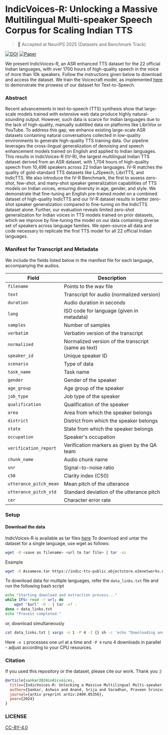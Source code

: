 # IndicVoices-R: Unlocking a Massive Multilingual Multi-speaker Speech Corpus for Scaling Indian TTS
> 🎉 Accepted at NeurIPS 2025  (Datasets and Benchmark Track)

[![DOI](https://zenodo.org/badge/813636000.svg)](https://zenodo.org/doi/10.5281/zenodo.11636050)  [![Paper](https://img.shields.io/badge/arXiv-2409.05356-brightgreen.svg?style=flat-square)](https://arxiv.org/pdf/2409.05356)

We present IndicVoices-R, an ASR enhanced TTS dataset for the 22 official Indian languages, with over 1700 hours of high-quality speech in the voice of more than 10k speakers. Follow the instructions given below to download and access the dataset. We train the Voicecraft model, as implemented [here](https://github.com/jasonppy/voicecraft/) to demonstrate the prowess of our dataset for Text-to-Speech.

### Abstract
Recent advancements in text-to-speech (TTS) synthesis show that large-scale models trained with extensive web data produce highly natural-sounding output. However, such data is scarce for Indian languages due to the lack of high-quality, manually subtitled data on platforms like LibriVox or YouTube. To address this gap, we enhance existing large-scale ASR datasets containing natural conversations collected in low-quality environments to generate high-quality TTS training data. Our pipeline leverages the cross-lingual generalization of denoising and speech enhancement models trained on English and applied to Indian languages. This results in IndicVoices-R (IV-R), the largest multilingual Indian TTS dataset derived from an ASR dataset, with 1,704 hours of high-quality speech from 10,496 speakers across 22 Indian languages. IV-R matches the quality of gold-standard TTS datasets like LJSpeech, LibriTTS, and IndicTTS. We also introduce the IV-R Benchmark, the first to assess zero-shot, few-shot, and many-shot speaker generalization capabilities of TTS models on Indian voices, ensuring diversity in age, gender, and style. We demonstrate that fine-tuning an English pre-trained model on a combined dataset of high-quality IndicTTS and our IV-R dataset results in better zero-shot speaker generalization compared to fine-tuning on the IndicTTS dataset alone. Further, our evaluation reveals limited zero-shot generalization for Indian voices in TTS models trained on prior datasets, which we improve by fine-tuning the model on our data containing diverse set of speakers across language families. We open-source all data and code necessary to replicate the first TTS model for all 22 official Indian languages.

### Manifest for Transcript and Metadata

We include the fields listed below in the manifest file for each language, accompanying the audios.

| Field                | Description                                                     |
|----------------------|-----------------------------------------------------------------|
| `filename`           | Points to the wav file                                          |
| `text`               | Transcript for audio (normalized version)                       |
| `duration`           | Audio duration in seconds                                       |
| `lang`               | ISO code for language (given in metadata)                       |
| `samples`            | Number of samples                                               |
| `verbatim`           | Verbatim version of the transcript                              |
| `normalized`         | Normalized version of the transcript (same as text)             |
| `speaker_id`         | Unique speaker ID                                               |
| `scenario`           | Type of data                                                    |
| `task_name`          | Task name                                                       |
| `gender`             | Gender of the speaker                                           |
| `age_group`          | Age group of the speaker                                        |
| `job_type`           | Job type of the speaker                                         |
| `qualification`      | Qualification of the speaker                                    |
| `area`               | Area from which the speaker belongs                             |
| `district`           | District from which the speaker belongs                         |
| `state`              | State from which the speaker belongs                            |
| `occupation`         | Speaker's occupation                                            |
| `verification_report`| Verification markers as given by the QA team                    |
| `chunk_name`         | Audio chunk name                                                |
| `snr`                | Signal-to-noise ratio                                           |
| `c50`                | Clarity index (C50)                                             |
| `utterance_pitch_mean`| Mean pitch of the utterance                                    |
| `utterance_pitch_std` | Standard deviation of the utterance pitch                      |
| `cer`                | Character error rate                                            |


### Setup

#### Download the data
IndicVoices-R is available as tar files [here](https://ai4bharat.iitm.ac.in/datasets/IndicVoices-R)
To download and untar the dataset for a single language, use wget as follows:

```bash
wget -O <save as filename> <url to tar file> | tar -xz
```

Example
```bash
wget -O Assamese.tar https://indic-tts-public.objectstore.e2enetworks.net/data/indicvoices_r/Assamese.tar | tar -xz
```

To download data for multiple languages, refer the `data_links.txt` file and run the following bash script

```bash
echo "Starting download and extraction process..."
while IFS= read -r url; do
    wget "$url" -O - | tar -xf -
done < data_links.txt
echo "Process completed."
```
or, download simultaneously

```bash
cat data_links.txt | xargs -n 1 -P 4 -I {} sh -c 'echo "Downloading and extracting: {}"; wget "{}" -O - | tar -xf -; echo "Completed: {}"'
```

Here `-n 1` processes one url at a time and `-P 4` runs 4 downloads in parallel - adjust according to your CPU resources.

### Citation
If you used this repository or the dataset, please cite our work. Thank you :)

```bibtex
@article{sankar2024indicvoices,
  title={IndicVoices-R: Unlocking a Massive Multilingual Multi-speaker Speech Corpus for Scaling Indian TTS},
  author={Sankar, Ashwin and Anand, Srija and Varadhan, Praveen Srinivasa and Thomas, Sherry and Singal, Mehak and Kumar, Shridhar and Mehendale, Deovrat and Krishana, Aditi and Raju, Giri and Khapra, Mitesh},
  journal={arXiv preprint arXiv:2409.05356},
  year={2024}
}
```

### LICENSE

[CC-BY-4.0](/LICENSE.md)
